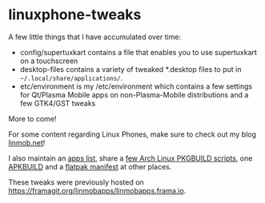 # linuxphone-tweaks

A few little things that I have accumulated over time:

* config/supertuxkart contains a file that enables you to use supertuxkart on a touchscreen
* desktop-files contains a variety of tweaked \*.desktop files to put in `~/.local/share/applications/`.
* etc/environment is my /etc/environment which contains a few settings for Qt/Plasma Mobile apps on non-Plasma-Mobile distributions and a few GTK4/GST tweaks

More to come!

For some content regarding Linux Phones, make sure to check out my blog [linmob.net](https://linmob.net/)!

I also maintain an [apps list](https://linmobapps.frama.io), share a [few Arch Linux PKGBUILD scripts](https://framagit.org/linmobapps/pkgbuilds), one [APKBUILD](https://framagit.org/linmobapps/apkbuilds) and a [flatpak manifest](https://framagit.org/1peter10/flatpaks) at other places.

These tweaks were previously hosted on https://framagit.org/linmobapps/linmobapps.frama.io.



